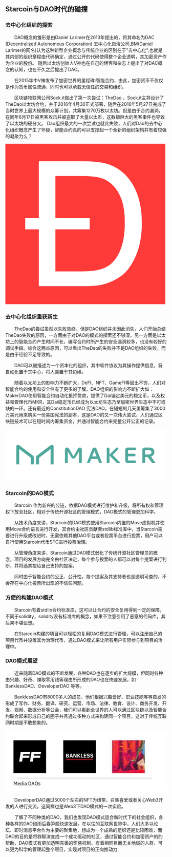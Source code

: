 ## Starcoin与DAO时代的碰撞



### 去中心化组织的探索

&emsp;&emsp;DAO概念的雏形是由Daniel Larimer在2013年提出的，将其命名为DAC (Decentralized Autonomous Corporation) 去中心化自治公司,BM(Daniel Larimer的网名)认为这种新型企业概念与传统企业的区别在于"去中心化",也就是其内部的组织章程由代码确定，通过公开的代码使得整个企业透明，其加密资产作为企业的股份。
随后以太坊创始人V神也在自己的博客和杂志上提出了对DAC概念的认知，也在不久之后提出了DAO。  

&emsp;&emsp;在2015年中V神发布了加密世界的里程碑:智能合约，由此，加密货币不仅仅是作为货币属性流通，同时也可以承载无信任的交易和组织。

&emsp;&emsp;区块链物联网公司Sock.it做出了第一次尝试：TheDao ，Sock.it主导设计了TheDao以太坊合约，并于2016年4月30正式部署，随后在2016年5月27日完成了当时世界上最大规模的众筹计划，共筹集1270万枚以太坊。但是由于合约漏洞，在同年6月17日被黑客攻击并被盗取了大量以太币，这数额巨大的黑客事件也导致了以太坊的硬分叉。
Dao组织最大的一次尝试也就此失败，人们对Dao的去中心化组织概念产生了怀疑，智能合约真的可以支撑起一个全新的组织架构并有着较强的凝聚力么？

![TheDao](./img/The-dao-logo.png)
### 去中心化组织重获新生

&emsp;&emsp;TheDao的尝试虽然以失败告终，但是DAO组织并未因此消失，人们开始总结TheDao失败的原因，一方面由于对DAO的模式的探索还不够深，另一方面是以太坊上的智能合约产生时间不长，编写合约时所产生的安全漏洞较多，也没有较好的调试手段。综合这两点原因，可以看出TheDao的失败并不是DAO组织的失败，而是由于经验不足导致的。

&emsp;&emsp;DAO可以被描述为一个资本化的组织，其中软件协议为其操作提供信息，将自动化置于其中心，将人类置于其边缘。

&emsp;&emsp;随着以太坊上的影响力不断扩大，DeFI、NFT、GameFI等层出不穷，人们对智能合约的使用和安全性有了更多的了解，DAO组织的影响力不断扩大如：MakerDAO使用智能合约自动化抵押贷款，提供了Dai锚定美元的稳定币，以及权益和管理代币MKR，其Dai稳定币已经成为以太坊生态乃至加密世界生态中不可或缺的一环。还有最近的ConstitutionDAO 宪法DAO，在短短的几天里筹集了3000万美元用来购买一份美国宪法的副本，这是DAO的又一次伟大尝试，人们通过区块链技术可以在短时间内筹集资金，并通过智能合约来完整公开公正的记录。  

![MakerDAO](./img/makerdao_logo.png)

### Starcoin的DAO模式

&emsp;&emsp;Starcoin 作为新兴的公链，依据DAO模式进行维护和升级，将所有权和管理权下放至社区，相对于传统开源社区的管理模式，DAO模式的管理更加科学。  

&emsp;&emsp;从技术角度来讲，Starcoin的DAO模式使用Starcoin内置的Move虚拟机并使用Move合约语言进行开发，其合约由社区贡献至stdlib标准库中，当Starcoin需要进行升级或改进时，无需依赖其他DAO平台或者投票平台进行投票，用户可以自行使用Starcoin代币STC进行投票治理。  

&emsp;&emsp;从管理角度来讲，Starcoin通过DAO模式弱化了传统开源社区管理员的概念，项目的发展方向完全由社区决定，每个参与投票的人都可以对每个提案进行判断，并将选票投给自己支持的提案。  

&emsp;&emsp;同时由于智能合约的公正、公开性，每个提案及其支持者也是透明可查的，不会存在中心化投票所出现的不信任问题。

### 方便的构建DAO模式

&emsp;&emsp;Starcoin有着stdlib合约标准库，这可以让合约的安全复用得到一定的保障，不同于solidity，solidity没有标准库的概念，如果不注意引用了恶意的代码库，其后果不堪设想。

&emsp;&emsp;在Starcoin构建的项目可以轻松的复用DAO模式进行管理，可以注册自己的项目代币并设置其为治理代币，通过DAO模式来让所有用户实际参与到项目的治理中。


### DAO模式展望

&emsp;&emsp;近来随着DAO模式的不断发展，各种DAO也在逐步的扩大规模，但同时各种由兴趣、好奇、赚取零用钱等理由所形成的DAO也在快速发展，如BanklessDAO、DeveloperDAO 等等。

&emsp;&emsp;BanklessDAO有8000多人的成员，他们根据兴趣爱好、职业技能等等自发的形成了写作、财务、翻译、研究、运营、市场、法律、教育、设计、商务开发、开发、视频、数据分析等公会，我们可以看到全世界的人可以通过区块链以及智能合约联合起来形成自己的圈子并且通过多种方式来构建同一个项目，这对于传统互联网时期是不敢想象的。

![BanklessDao](./img/dao1.jpg)

&emsp;&emsp;DeveloperDAO通过5000个左右的NFT为纽带，召集喜爱或者关心Web3开发的人进行交流，这同样也是Web3下DAO模式的一次实验。

&emsp;&emsp;了解了不同种类的DAO，我们也发现DAO模式适合新时代下的社会组织，各种各样的DAO如雨后春笋般快速发展，在以往的互联网世界中，人们大多以论坛、即时消息平台作为主要的聚集地，想成为一个成熟的组织还是比较困难，而DAO的目的是将群聊演变成一个成功驱动的社区，通过智能合约和加密资产的的帮助，DAO模式有更加透明完善的奖惩机制、有着相同目而无关地域的人群、可以更为科学的管理起整个项目，实现对项目的正向推动力